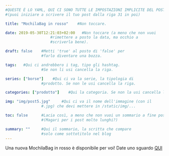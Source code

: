 ```yaml
---
#QUESTE È LO YAML, QUI CI SONO TUTTE LE IMPOSTAZIONI IMPLICITE DEL POST
#(puoi iniziare a scrivere il tuo post dalla riga 31 in poi)

title: "MochilaBag in rosso"    #Non toccare.

date: 2019-05-30T12:21:03+02:00   #Non toccare (a meno che non vuoi
                    #rimettere a posto la data, ma occhio a
                    #scriverla bene).

draft: false    #Metti 'true' al posto di 'false' per
                #farlo diventare una bozza.

tags:   #Qui ci andrebbero i tag, tipo gli hashtag.
                #Se non li usi cancella la riga.

series: ["borse"]    #Qui ci va la serie, la tipologia di
                #prodotto. Se non le usi cancella la riga.

categories: ["prodotto"]    #Qui la categoria. Se non la usi cancella la riga.

img: "img/post5.jpg"     #Qui ci va il nome dell'immagine (con il 
                #.jpg) che devi mettere in /static/img/...

toc: false      #Lacia così, a meno che non vuoi un sommario a fine post
                #(Magari per i post molto lunghi?)

summary: ""     #Qui il sommario, la scritta che compare 
                #solo come sottotitolo nel blog
---
```

Una nuova MochilaBag in rosso è disponibile per voi! Date uno sguardo <a href="https://www.etsy.com/it/listing/709747255/mochilabag?ref=shop_home_active_1">QUI</a>